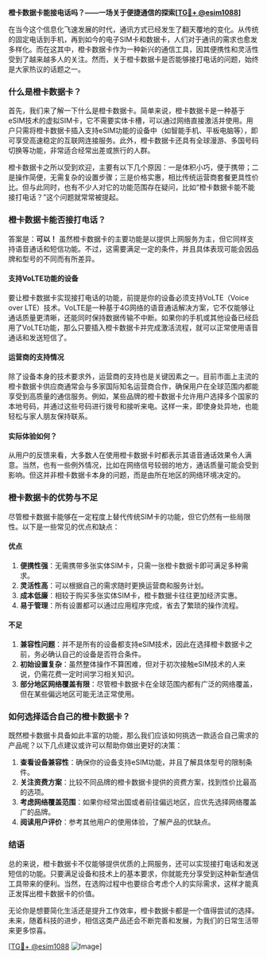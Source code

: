 **橙卡数据卡能接电话吗？——一场关于便捷通信的探索[[TG💪+ @esim1088](https://t.me/s/esim1088)]**

在当今这个信息化飞速发展的时代，通讯方式已经发生了翻天覆地的变化。从传统的固定电话到手机，再到如今的电子SIM卡和数据卡，人们对于通讯的需求也愈发多样化。而在这其中，橙卡数据卡作为一种新兴的通信工具，因其便携性和灵活性受到了越来越多人的关注。然而，关于橙卡数据卡是否能够接打电话的问题，始终是大家热议的话题之一。

### **什么是橙卡数据卡？**

首先，我们来了解一下什么是橙卡数据卡。简单来说，橙卡数据卡是一种基于eSIM技术的虚拟SIM卡，它不需要实体卡槽，可以通过网络直接激活并使用。用户只需将橙卡数据卡插入支持eSIM功能的设备中（如智能手机、平板电脑等），即可享受高速稳定的互联网连接服务。此外，橙卡数据卡还具有全球漫游、多国号码切换等功能，非常适合经常出差或旅行的人群。

橙卡数据卡之所以受到欢迎，主要有以下几个原因：一是体积小巧，便于携带；二是操作简便，无需复杂的设置步骤；三是价格实惠，相比传统运营商套餐更具性价比。但与此同时，也有不少人对它的功能范围存在疑问，比如“橙卡数据卡能不能接打电话？”这个问题就常常被提起。

### **橙卡数据卡能否接打电话？**

答案是：**可以！** 虽然橙卡数据卡的主要功能是以提供上网服务为主，但它同样支持语音通话和短信功能。不过，这需要满足一定的条件，并且具体表现可能会因品牌和型号的不同而有所差异。

#### **支持VoLTE功能的设备**
要让橙卡数据卡实现接打电话的功能，前提是你的设备必须支持VoLTE（Voice over LTE）技术。VoLTE是一种基于4G网络的语音通话解决方案，它不仅能够让通话质量更清晰，还能同时保持数据传输不中断。如果你的手机或其他设备已经启用了VoLTE功能，那么只要插入橙卡数据卡并完成激活流程，就可以正常使用语音通话和发送短信了。

#### **运营商的支持情况**
除了设备本身的技术要求外，运营商的支持也是关键因素之一。目前市面上主流的橙卡数据卡供应商通常会与多家国际知名运营商合作，确保用户在全球范围内都能享受到高质量的通信服务。例如，某些品牌的橙卡数据卡允许用户选择多个国家的本地号码，并通过这些号码进行拨号和接听来电。这样一来，即使身处异地，也能轻松与家人朋友保持联系。

#### **实际体验如何？**
从用户的反馈来看，大多数人在使用橙卡数据卡时都表示其语音通话效果令人满意。当然，也有一些例外情况，比如在网络信号较弱的地方，通话质量可能会受到影响。但这并非橙卡数据卡本身的问题，而是由所在地区的网络环境决定的。

### **橙卡数据卡的优势与不足**

尽管橙卡数据卡能够在一定程度上替代传统SIM卡的功能，但它仍然有一些局限性。以下是一些常见的优点和缺点：

#### **优点**
1. **便携性强**：无需携带多张实体SIM卡，只需一张橙卡数据卡即可满足多种需求。
2. **灵活性高**：可以根据自己的需求随时更换运营商和服务计划。
3. **成本低廉**：相较于购买多张实体SIM卡，橙卡数据卡往往更加经济实惠。
4. **易于管理**：所有设置都可以通过应用程序完成，省去了繁琐的操作流程。

#### **不足**
1. **兼容性问题**：并不是所有的设备都支持eSIM技术，因此在选择橙卡数据卡之前，务必确认自己的设备是否符合条件。
2. **初始设置复杂**：虽然整体操作不算困难，但对于初次接触eSIM技术的人来说，仍需花费一定时间学习相关知识。
3. **部分地区网络覆盖有限**：尽管橙卡数据卡在全球范围内都有广泛的网络覆盖，但在某些偏远地区可能无法正常使用。

### **如何选择适合自己的橙卡数据卡？**

既然橙卡数据卡具备如此丰富的功能，那么我们应该如何挑选一款适合自己需求的产品呢？以下几点建议或许可以帮助你做出更好的决策：

1. **查看设备兼容性**：确保你的设备支持eSIM功能，并且了解具体型号的限制条件。
2. **关注资费方案**：比较不同品牌的橙卡数据卡提供的资费方案，找到性价比最高的选项。
3. **考虑网络覆盖范围**：如果你经常出国或者前往偏远地区，应优先选择网络覆盖广的品牌。
4. **阅读用户评价**：参考其他用户的使用体验，了解产品的优缺点。

### **结语**

总的来说，橙卡数据卡不仅能够提供优质的上网服务，还可以实现接打电话和发送短信的功能。只要满足设备和技术上的基本要求，你就能充分享受到这种新型通信工具带来的便利。当然，在选购过程中也要综合考虑个人的实际需求，这样才能真正发挥出橙卡数据卡的价值。

无论你是想要简化生活还是提升工作效率，橙卡数据卡都是一个值得尝试的选择。未来，随着科技的进步，相信这类产品还会不断完善和发展，为我们的日常生活带来更多惊喜。

[[TG💪+ @esim1088](https://t.me/s/esim1088) ![Image](https://i.postimg.cc/4NQfJmqS/Snipaste-2025-05-13-00-14-12.png)]
